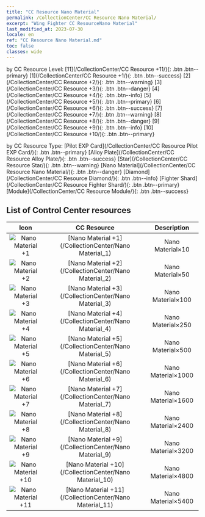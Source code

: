 ```yaml
---
title: "CC Resource Nano Material"
permalink: /CollectionCenter/CC Resource Nano Material/
excerpt: "Wing Fighter CC ResourceNano Material"
last_modified_at: 2023-07-30
locale: en
ref: "CC Resource Nano Material.md"
toc: false
classes: wide
---
```


  by CC Resource Level:  [11](/CollectionCenter/CC Resource +11/){: .btn .btn--primary}   [1](/CollectionCenter/CC Resource +1/){: .btn .btn--success}   [2](/CollectionCenter/CC Resource +2/){: .btn .btn--warning}   [3](/CollectionCenter/CC Resource +3/){: .btn .btn--danger}   [4](/CollectionCenter/CC Resource +4/){: .btn .btn--info}   [5](/CollectionCenter/CC Resource +5/){: .btn .btn--primary}   [6](/CollectionCenter/CC Resource +6/){: .btn .btn--success}   [7](/CollectionCenter/CC Resource +7/){: .btn .btn--warning}   [8](/CollectionCenter/CC Resource +8/){: .btn .btn--danger}   [9](/CollectionCenter/CC Resource +9/){: .btn .btn--info}   [10](/CollectionCenter/CC Resource +10/){: .btn .btn--primary} 

  by CC Resource Type:  [Pilot EXP Card](/CollectionCenter/CC Resource Pilot EXP Card/){: .btn .btn--primary}   [Alloy Plate](/CollectionCenter/CC Resource Alloy Plate/){: .btn .btn--success}   [Star](/CollectionCenter/CC Resource Star/){: .btn .btn--warning}   [Nano Material](/CollectionCenter/CC Resource Nano Material/){: .btn .btn--danger}   [Diamond](/CollectionCenter/CC Resource Diamond/){: .btn .btn--info}   [Fighter Shard](/CollectionCenter/CC Resource Fighter Shard/){: .btn .btn--primary}   [Module](/CollectionCenter/CC Resource Module/){: .btn .btn--success} 

## List of Control Center resources

  |   Icon |      CC Resource        |   Description   |
  |:------:|:---------------:|:---------------:|
  | ![Nano Material +1](/images/cc/CC_Nano_Material_1_p.png) | [Nano Material +1](/CollectionCenter/Nano Material_1) | Nano Material×10 |
  | ![Nano Material +2](/images/cc/CC_Nano_Material_2_p.png) | [Nano Material +2](/CollectionCenter/Nano Material_2) | Nano Material×50 |
  | ![Nano Material +3](/images/cc/CC_Nano_Material_3_p.png) | [Nano Material +3](/CollectionCenter/Nano Material_3) | Nano Material×100 |
  | ![Nano Material +4](/images/cc/CC_Nano_Material_4_p.png) | [Nano Material +4](/CollectionCenter/Nano Material_4) | Nano Material×250 |
  | ![Nano Material +5](/images/cc/CC_Nano_Material_5_p.png) | [Nano Material +5](/CollectionCenter/Nano Material_5) | Nano Material×500 |
  | ![Nano Material +6](/images/cc/CC_Nano_Material_5_p.png) | [Nano Material +6](/CollectionCenter/Nano Material_6) | Nano Material×1000 |
  | ![Nano Material +7](/images/cc/CC_Nano_Material_5_p.png) | [Nano Material +7](/CollectionCenter/Nano Material_7) | Nano Material×1600 |
  | ![Nano Material +8](/images/cc/CC_Nano_Material_5_p.png) | [Nano Material +8](/CollectionCenter/Nano Material_8) | Nano Material×2400 |
  | ![Nano Material +9](/images/cc/CC_Nano_Material_6_p.png) | [Nano Material +9](/CollectionCenter/Nano Material_9) | Nano Material×3200 |
  | ![Nano Material +10](/images/cc/CC_Nano_Material_6_p.png) | [Nano Material +10](/CollectionCenter/Nano Material_10) | Nano Material×4800 |
  | ![Nano Material +11](/images/cc/CC_Nano_Material_6_p.png) | [Nano Material +11](/CollectionCenter/Nano Material_11) | Nano Material×5400 |
